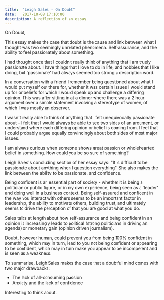 ```yaml
---
title:  "Leigh Sales - On Doubt"
date:   2017-10-08 17:10:00
description: A reflection of an essay
---
```


On Doubt,

This essay makes the case that doubt is the cause and link between what I thought was two seemingly unrelated phenomena. Self-assurance, and the ability to feel passionately about something.

I had thought once that I couldn't really think of anything that I am truely passionate about. I have things that I love to do in life, and hobbies that I like doing, but 'passionate' had always seemed too strong a description word.

In a conversation with a friend I remember being questioned about what I would put myself out there for, whether it was certain issues I would stand up for or beliefs for which I would speak up and challenge a differing opinion. This was after sitting in at a dinner where there was a 2 hour argument over a simple statement involving a stereotype of women, of which I was mostly an observer.

I wasn't really able to think of anything that I felt unequivocally passionate about - I felt that I would always be able to see two sides of an argument, or understand where each differing opinion or belief is coming from. I feel that I could probably argue equally convincingly about both sides of most major issues.

I am always curious when someone shows great passion or wholehearted belief in something. How could you be so sure of something?

Leigh Sales's concluding section of her essay says: "It is difficult to be passionate about anything when I question everything". She also makes the link between the ability to be passionate, and confidence.

Being confident is an essential part of society - whether it is being a politician or public figure, or in my own experience, being seen as a 'leader' and doing well in a business context. Being self-assured and confident in the way you interact with others seems to be an important factor in leadership, the ability to motivate others, building trust, and ultimately seems to drive the perception of that you are good at what you do.

Sales talks at length about how self-assurance and being confident in an opinion is increasingly leads to political (strong politicians in driving an agenda) or monetary gain (opinion driven journalism).

Doubt, however human, could prevent you from being 100% confident in something, which may in turn, lead to you not being confident or appearing to be confident, which may in turn make you appear to be incompetent and is seen as a weakness.

To summarise, Leigh Sales makes the case that a doubtful mind comes with two major drawbacks:
- The lack of all-consuming passion
- Anxiety and the lack of confidence

Interesting to think about.
